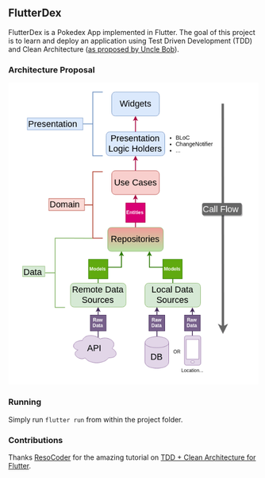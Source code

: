 ## FlutterDex
FlutterDex is a Pokedex App implemented in Flutter. The goal of this project is to learn and deploy an application using Test Driven Development (TDD) and Clean Architecture ([as proposed by Uncle Bob](https://blog.cleancoder.com/uncle-bob/2012/08/13/the-clean-architecture.html)).

### Architecture Proposal
![App architecture proposed in the ResoCoder tutorial](/images/architecture-proposal.jpg)

### Running
Simply run `flutter run` from within the project folder.

### Contributions
Thanks [ResoCoder](https://github.com/ResoCoder) for the amazing tutorial on [TDD + Clean Architecture for Flutter](https://resocoder.com/flutter-clean-architecture-tdd/).